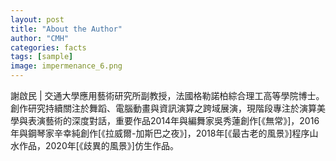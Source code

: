 ```yaml
---
layout: post
title: "About the Author"
author: "CMH"
categories: facts
tags: [sample]
image: impermenance_6.png
---
```


謝啟民 | 
交通大學應用藝術研究所副教授，法國格勒諾柏綜合理工高等學院博士。創作研究持續關注於舞蹈、電腦動畫與資訊演算之跨域展演，現階段專注於演算美學與表演藝術的深度對話，重要作品2014年與編舞家吳秀蓮創作[《無常》]，2016年與鋼琴家辛幸純創作[《拉威爾-加斯巴之夜》]，2018年[《最古老的風景》]程序山水作品，2020年[《歧異的風景》]仿生作品。

